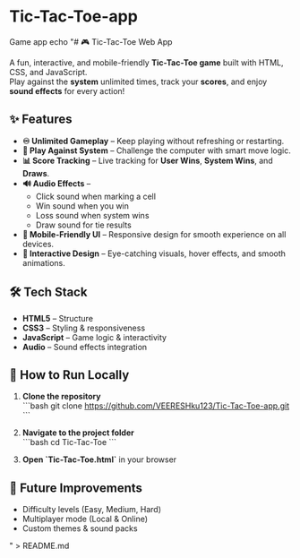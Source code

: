 # Tic-Tac-Toe-app

Game app
echo "# 🎮 Tic-Tac-Toe Web App

A fun, interactive, and mobile-friendly **Tic-Tac-Toe game** built with HTML, CSS, and JavaScript.  
Play against the **system** unlimited times, track your **scores**, and enjoy **sound effects** for every action!

## ✨ Features

- **♾ Unlimited Gameplay** – Keep playing without refreshing or restarting.
- **🤖 Play Against System** – Challenge the computer with smart move logic.
- **📊 Score Tracking** – Live tracking for **User Wins**, **System Wins**, and **Draws**.
- **🔊 Audio Effects** –
  - Click sound when marking a cell
  - Win sound when you win
  - Loss sound when system wins
  - Draw sound for tie results
- **📱 Mobile-Friendly UI** – Responsive design for smooth experience on all devices.
- **🎨 Interactive Design** – Eye-catching visuals, hover effects, and smooth animations.

## 🛠 Tech Stack

- **HTML5** – Structure
- **CSS3** – Styling & responsiveness
- **JavaScript** – Game logic & interactivity
- **Audio** – Sound effects integration

## 🚀 How to Run Locally

1. **Clone the repository**  
   \`\`\`bash
   git clone https://github.com/VEERESHku123/Tic-Tac-Toe-app.git
   \`\`\`

2. **Navigate to the project folder**  
   \`\`\`bash
   cd Tic-Tac-Toe
   \`\`\`

3. **Open \`Tic-Tac-Toe.html\`** in your browser

## 📌 Future Improvements

- Difficulty levels (Easy, Medium, Hard)
- Multiplayer mode (Local & Online)
- Custom themes & sound packs

" > README.md
